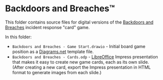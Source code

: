# Backdoors and Breaches&#8482;

This folder contains source files for digital versions of the [Backdoors and Breaches](https://backdoorsandbreaches.com/) incident response "card" game.

In this folder:

* `Backdoors and Breaches - Game Start.drawio` - Initial board game position as a [Diagrams.net](https://diagrams.net/) template file.
* `Backdoors and Breaches - Cards.odp` - [LibreOffice](https://www.libreoffice.org/) Impress presentation that makes it easy to create new game cards, each as its own slide. (After creating a new card, export the Impress presentation in HTML format to generate images from each slide.)
